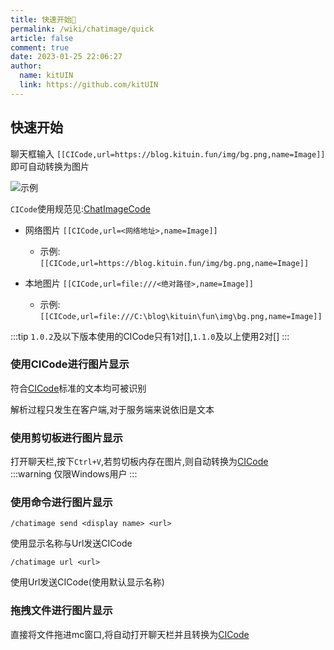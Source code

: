 ```yaml
---
title: 快速开始🎈
permalink: /wiki/chatimage/quick
article: false
comment: true
date: 2023-01-25 22:06:27
author: 
  name: kitUIN
  link: https://github.com/kitUIN
---
```



## 快速开始

聊天框输入 `[[CICode,url=https://blog.kituin.fun/img/bg.png,name=Image]]`  即可自动转换为图片

![示例](/img/quick.png)

`CICode`使用规范见:[ChatImageCode](/wiki/chatimage/code)

- 网络图片 `[[CICode,url=<网络地址>,name=Image]]`
  - 示例: `[[CICode,url=https://blog.kituin.fun/img/bg.png,name=Image]]`

- 本地图片 `[[CICode,url=file:///<绝对路径>,name=Image]]`
  - 示例: `[[CICode,url=file:///C:\blog\kituin\fun\img\bg.png,name=Image]]`

:::tip
`1.0.2`及以下版本使用的CICode只有1对[],`1.1.0`及以上使用2对[]
:::

### 使用CICode进行图片显示
符合[CICode](/wiki/chatimage/code)标准的文本均可被识别  

解析过程只发生在客户端,对于服务端来说依旧是文本

### 使用剪切板进行图片显示
打开聊天栏,按下`Ctrl+V`,若剪切板内存在图片,则自动转换为[CICode](/wiki/chatimage/code)  
:::warning 
仅限Windows用户
:::

### 使用命令进行图片显示
`/chatimage send <display name> <url>`

使用显示名称与Url发送CICode

`/chatimage url <url>`

使用Url发送CICode(使用默认显示名称)
### 拖拽文件进行图片显示

直接将文件拖进mc窗口,将自动打开聊天栏并且转换为[CICode](/wiki/chatimage/code)  